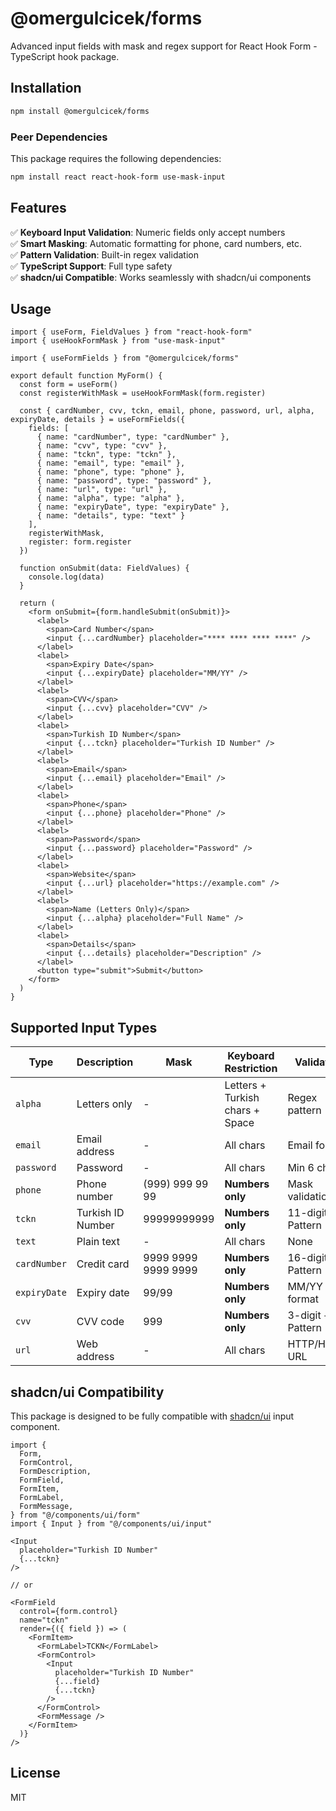 # @omergulcicek/forms

Advanced input fields with mask and regex support for React Hook Form - TypeScript hook package.

## Installation

```bash
npm install @omergulcicek/forms
```

### Peer Dependencies

This package requires the following dependencies:

```bash
npm install react react-hook-form use-mask-input
```

## Features

✅ **Keyboard Input Validation**: Numeric fields only accept numbers  
✅ **Smart Masking**: Automatic formatting for phone, card numbers, etc.  
✅ **Pattern Validation**: Built-in regex validation  
✅ **TypeScript Support**: Full type safety  
✅ **shadcn/ui Compatible**: Works seamlessly with shadcn/ui components  

## Usage

```tsx
import { useForm, FieldValues } from "react-hook-form"
import { useHookFormMask } from "use-mask-input"

import { useFormFields } from "@omergulcicek/forms"

export default function MyForm() {
  const form = useForm()
  const registerWithMask = useHookFormMask(form.register)

  const { cardNumber, cvv, tckn, email, phone, password, url, alpha, expiryDate, details } = useFormFields({
    fields: [
      { name: "cardNumber", type: "cardNumber" },
      { name: "cvv", type: "cvv" },
      { name: "tckn", type: "tckn" },
      { name: "email", type: "email" },
      { name: "phone", type: "phone" },
      { name: "password", type: "password" },
      { name: "url", type: "url" },
      { name: "alpha", type: "alpha" },
      { name: "expiryDate", type: "expiryDate" },
      { name: "details", type: "text" }
    ],
    registerWithMask,
    register: form.register
  })

  function onSubmit(data: FieldValues) {
    console.log(data)
  }

  return (
    <form onSubmit={form.handleSubmit(onSubmit)}>
      <label>
        <span>Card Number</span>
        <input {...cardNumber} placeholder="**** **** **** ****" />
      </label>
      <label>
        <span>Expiry Date</span>
        <input {...expiryDate} placeholder="MM/YY" />
      </label>
      <label>
        <span>CVV</span>
        <input {...cvv} placeholder="CVV" />
      </label>
      <label>
        <span>Turkish ID Number</span>
        <input {...tckn} placeholder="Turkish ID Number" />
      </label>
      <label>
        <span>Email</span>
        <input {...email} placeholder="Email" />
      </label>
      <label>
        <span>Phone</span>
        <input {...phone} placeholder="Phone" />
      </label>
      <label>
        <span>Password</span>
        <input {...password} placeholder="Password" />
      </label>
      <label>
        <span>Website</span>
        <input {...url} placeholder="https://example.com" />
      </label>
      <label>
        <span>Name (Letters Only)</span>
        <input {...alpha} placeholder="Full Name" />
      </label>
      <label>
        <span>Details</span>
        <input {...details} placeholder="Description" />
      </label>
      <button type="submit">Submit</button>
    </form>
  )
}
```

## Supported Input Types

| Type | Description | Mask | Keyboard Restriction | Validation |
|------|-------------|------|---------------------|------------|
| `alpha` | Letters only | - | Letters + Turkish chars + Space | Regex pattern |
| `email` | Email address | - | All chars | Email format |
| `password` | Password | - | All chars | Min 6 chars |
| `phone` | Phone number | (999) 999 99 99 | **Numbers only** | Mask validation |
| `tckn` | Turkish ID Number | 99999999999 | **Numbers only** | 11-digit + Pattern |
| `text` | Plain text | - | All chars | None |
| `cardNumber` | Credit card | 9999 9999 9999 9999 | **Numbers only** | 16-digit + Pattern |
| `expiryDate` | Expiry date | 99/99 | **Numbers only** | MM/YY format |
| `cvv` | CVV code | 999 | **Numbers only** | 3-digit + Pattern |
| `url` | Web address | - | All chars | HTTP/HTTPS URL |

## shadcn/ui Compatibility

This package is designed to be fully compatible with [shadcn/ui](https://ui.shadcn.com/docs/components/input?ref=omergulcicek/forms) input component.

```tsx
import {
  Form,
  FormControl,
  FormDescription,
  FormField,
  FormItem,
  FormLabel,
  FormMessage,
} from "@/components/ui/form"
import { Input } from "@/components/ui/input"

<Input
  placeholder="Turkish ID Number"
  {...tckn}
/>

// or

<FormField
  control={form.control}
  name="tckn"
  render={({ field }) => (
    <FormItem>
      <FormLabel>TCKN</FormLabel>
      <FormControl>
        <Input
          placeholder="Turkish ID Number"
          {...field}
          {...tckn}
        />
      </FormControl>
      <FormMessage />
    </FormItem>
  )}
/>
```

## License

MIT
